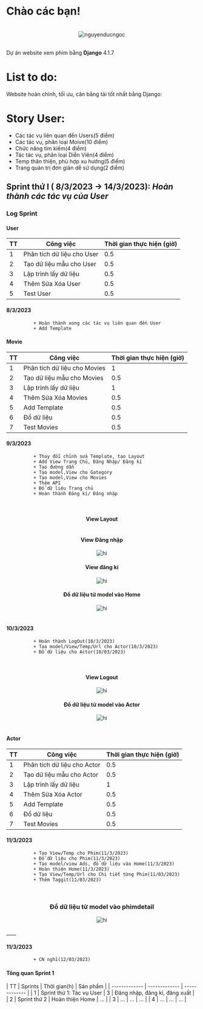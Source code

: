 # Chào các bạn!
<br/>
<div align="center">
<img src="https://github.com/nguyenducngoc/Phim/blob/main/flyers/django-logo-positive.png" alt="nguyenducngoc" />
</div>
<br/>

Dự án website xem phim bằng **Django** 4.1.7 

# List to do:
Website hoàn chỉnh, tối ưu, cân bằng tải tốt nhất bằng Django:


# Story User:

+ Các tác vụ liên quan đến Users(5 điểm)
+ Các tác vụ, phân loại Moive(10 điểm)
+ Chức năng tìm kiếm(4 điểm)
+ Tác tác vụ, phân loại Diễn Viên(4 điểm)
+ Temp thân thiện, phù hợp xu hướng(5 điểm)
+ Trang quản trị đơn giản dễ sử dụng(2 điểm)



## Sprint thứ I ( 8/3/2023 -> 14/3/2023): *Hoàn thành các tác vụ của User*

### Log Sprint

#### User

| TT  | Công việc | Thời gian thực hiện (giờ) | 
| ------------- | ------------- | ------------- | 
| 1  | Phân tích dữ liệu cho User  | 0.5  |
| 2  | Tạo dữ liệu mẫu cho User  | 0.5  |
| 3  | Lập trình lấy dữ liệu  | 0.5  |
| 4  | Thêm Sửa Xóa User  | 0.5  |
| 5  | Test User  | 0.5  |


#### 8/3/2023

              + Hoàn thành xong các tác vụ liên quan đến User
              + Add Template

#### Movie

| TT  | Công việc | Thời gian thực hiện (giờ) | 
| ------------- | ------------- | ------------- | 
| 1  | Phân tích dữ liệu cho Movies  | 1  |
| 2  | Tạo dữ liệu mẫu cho Movies  | 0.5  |
| 3  | Lập trình lấy dữ liệu  | 1 |
| 4  | Thêm Sửa Xóa Movies  | 0.5  |
| 5  | Add Template  | 0.5  |
| 6  | Đổ dữ liệu  | 0.5  |
| 7  | Test Movies  | 0.5  |

#### 9/3/2023

              + Thay đổi chỉnh sửa Template, tạo Layout
              + Add View Trang Chủ, Đăng Nhập/ Đăng kí
              + Tạo đường dẫn
              + Tạo model,View cho Gategory
              + Tạo model,View cho Movies
              + Thêm API
              + Đổ dữ liệu Trang chủ
              + Hoàn thành Đăng kí/ Đăng nhập

<br/>
    <div align="center">
        <h4> View Layout </h4>
        <img src="https://github.com/nguyenducngoc/Phim/blob/main/flyers/Screenshot_68.png" alt="" />
    </div>
    <div align="center">
        <h4> View Đăng nhập </h4>
        <img src="https://github.com/nguyenducngoc/Phim/blob/main/flyers/Screenshot_69.png" alt="hi" />
        <h4> View đăng kí </h4>
        <img src="https://github.com/nguyenducngoc/Phim/blob/main/flyers/Screenshot_70.png" alt="hi" />
        <h4> Đổ dữ liệu từ model vào Home </h4>
        <img src="https://github.com/nguyenducngoc/Phim/blob/main/flyers/Screenshot_71.png" alt="hi" />
    </div>
<br/>



              
              

#### 10/3/2023

              + Hoàn thành LogOut(10/3/2023)
              + Tạo model/View/Temp/Url cho Actor(10/3/2023)
              + Đổ dữ liệu cho Actor(10/03/2023)

<br/>
    <div align="center">
        <h4> View Logout </h4>
        <img src="https://github.com/nguyenducngoc/Phim/blob/main/flyers/Screenshot_72.png" alt="hi" />
    </div>
    <div align="center">
        <h4>Đổ dữ liệu từ model vào Actor </h4>
        <img src="https://github.com/nguyenducngoc/Phim/blob/main/flyers/Screenshot_73.png" alt="hi" />
    </div>
<br/>

#### Actor
| TT  | Công việc | Thời gian thực hiện (giờ) | 
| ------------- | ------------- | ------------- | 
| 1  | Phân tích dữ liệu cho Actor  | 0.5  |
| 2  | Tạo dữ liệu mẫu cho Actor | 0.5  |
| 3  | Lập trình lấy dữ liệu  | 1 |
| 4  | Thêm Sửa Xóa Actor  | 0.5  |
| 5  | Add Template  | 0.5  |
| 6  | Đổ dữ liệu  | 0.5  |
| 7  | Test Movies  | 0.5  |

#### 11/3/2023

              + Tạo View/Temp cho Phim(11/3/2023)
              + Đổ dữ liệu cho Phim(11/3/2023)
              + Tạo model/view Ads, đổ dữ liệu vào Home(11/3/2023)
              + Hoàn thiện Home(11/3/2023)
              + Tạo View/Temp/Url cho Chi tiết từng Phim(11/03/2023)
              + Thêm Taggit(11/03/2023)
<br/>
    <div align="center">
        <h3> Đổ dữ liệu từ model vào phimdetail </h3>
        <img src="https://github.com/nguyenducngoc/Phim/blob/main/flyers/Screenshot_74.png" alt="hi" />
    </div>
<br/>
____

#### 11/3/2023
        

              + CN nghỉ(12/03/2023)


#### Tông quan Sprint 1
| TT  | Sprints | Thời gian(h)  | Sản phẩm  | 
| ------------- | ------------- | ------------- | 
| 1  | Sprint thứ 1: Tác vụ User  | 3  | Đăng nhập, đăng kí, đăng xuất  |
| 2  | Sprint thứ 2 | Hoàn thiện Home  | ... |
| 3  | ...  | ... | ...  |
| 4  | ...  | ...  | ... |


              

              
              
              


